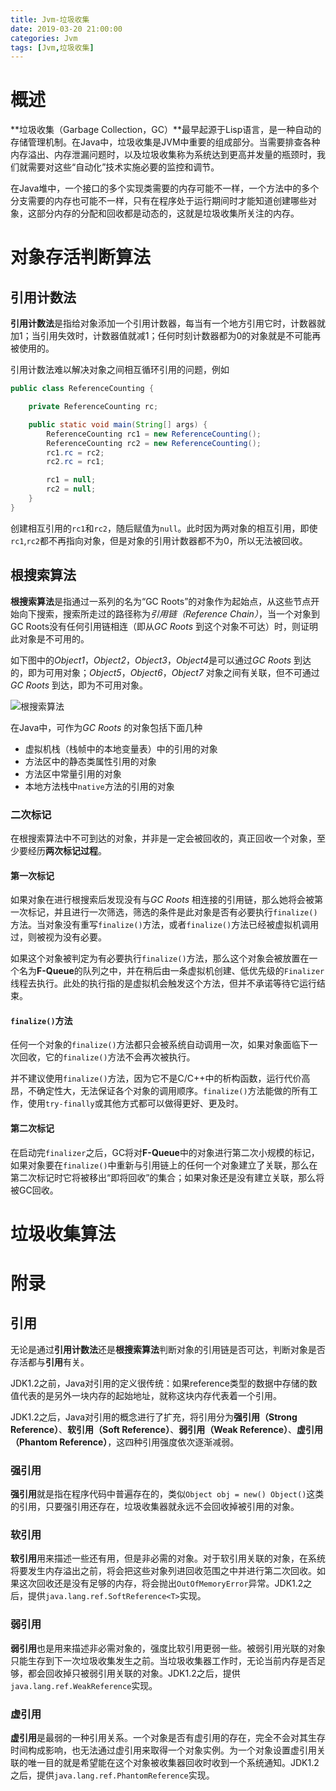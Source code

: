 ```yaml
---
title: Jvm-垃圾收集
date: 2019-03-20 21:00:00
categories: Jvm
tags: [Jvm,垃圾收集]
---
```


# 概述

**垃圾收集（Garbage Collection，GC）**最早起源于Lisp语言，是一种自动的存储管理机制。在Java中，垃圾收集是JVM中重要的组成部分。当需要排查各种内存溢出、内存泄漏问题时，以及垃圾收集称为系统达到更高并发量的瓶颈时，我们就需要对这些“自动化”技术实施必要的监控和调节。

在Java堆中，一个接口的多个实现类需要的内存可能不一样，一个方法中的多个分支需要的内存也可能不一样，只有在程序处于运行期间时才能知道创建哪些对象，这部分内存的分配和回收都是动态的，这就是垃圾收集所关注的内存。

<!--more-->

# 对象存活判断算法

## 引用计数法

**引用计数法**是指给对象添加一个引用计数器，每当有一个地方引用它时，计数器就加1；当引用失效时，计数器值就减1；任何时刻计数器都为0的对象就是不可能再被使用的。

引用计数法难以解决对象之间相互循环引用的问题，例如

```Java
public class ReferenceCounting {

    private ReferenceCounting rc;

    public static void main(String[] args) {
        ReferenceCounting rc1 = new ReferenceCounting();
        ReferenceCounting rc2 = new ReferenceCounting();
        rc1.rc = rc2;
        rc2.rc = rc1;

        rc1 = null;
        rc2 = null;
    }
}
```

创建相互引用的`rc1`和`rc2`，随后赋值为`null`。此时因为两对象的相互引用，即使`rc1`,`rc2`都不再指向对象，但是对象的引用计数器都不为0，所以无法被回收。

## 根搜索算法

**根搜索算法**是指通过一系列的名为“GC Roots”的对象作为起始点，从这些节点开始向下搜索，搜索所走过的路径称为*引用链（Reference Chain）*，当一个对象到GC Roots没有任何引用链相连（即从*GC Roots* 到这个对象不可达）时，则证明此对象是不可用的。

如下图中的*Object1*，*Object2*，*Object3*，*Object4*是可以通过*GC Roots* 到达的，即为可用对象；*Object5*，*Object6*，*Object7* 对象之间有关联，但不可通过*GC Roots* 到达，即为不可用对象。

![根搜索算法](E:/jccc.me/source/_posts/imag/根搜索算法.png)

在Java中，可作为*GC Roots* 的对象包括下面几种

- 虚拟机栈（栈帧中的本地变量表）中的引用的对象
- 方法区中的静态类属性引用的对象
- 方法区中常量引用的对象
- 本地方法栈中`native`方法的引用的对象

### 二次标记

在根搜索算法中不可到达的对象，并非是一定会被回收的，真正回收一个对象，至少要经历**两次标记过程**。

#### 第一次标记

如果对象在进行根搜索后发现没有与*GC Roots* 相连接的引用链，那么她将会被第一次标记，并且进行一次筛选，筛选的条件是此对象是否有必要执行`finalize()`方法。当对象没有重写`finalize()`方法，或者`finalize()`方法已经被虚拟机调用过，则被视为没有必要。

如果这个对象被判定为有必要执行`finalize()`方法，那么这个对象会被放置在一个名为**F-Queue**的队列之中，并在稍后由一条虚拟机创建、低优先级的`Finalizer`线程去执行。此处的执行指的是虚拟机会触发这个方法，但并不承诺等待它运行结束。

#### `finalize()`方法

任何一个对象的`finalize()`方法都只会被系统自动调用一次，如果对象面临下一次回收，它的`finalize()`方法不会再次被执行。

并不建议使用`finalize()`方法，因为它不是C/C++中的析构函数，运行代价高昂，不确定性大，无法保证各个对象的调用顺序。`finalize()`方法能做的所有工作，使用`try-finally`或其他方式都可以做得更好、更及时。

#### 第二次标记

在启动完`finalizer`之后，GC将对**F-Queue**中的对象进行第二次小规模的标记，如果对象要在`finalize()`中重新与引用链上的任何一个对象建立了关联，那么在第二次标记时它将被移出“即将回收”的集合；如果对象还是没有建立关联，那么将被GC回收。

# 垃圾收集算法



# 附录

## 引用

无论是通过**引用计数法**还是**根搜索算法**判断对象的引用链是否可达，判断对象是否存活都与**引用**有关。

JDK1.2之前，Java对引用的定义很传统：如果reference类型的数据中存储的数值代表的是另外一块内存的起始地址，就称这块内存代表着一个引用。

JDK1.2之后，Java对引用的概念进行了扩充，将引用分为**强引用（Strong Reference）**、**软引用（Soft Reference）**、**弱引用（Weak Reference）**、**虚引用（Phantom Reference）**，这四种引用强度依次逐渐减弱。

### 强引用

**强引用**就是指在程序代码中普遍存在的，类似`Object obj = new() Object()`这类的引用，只要强引用还存在，垃圾收集器就永远不会回收掉被引用的对象。

### 软引用

**软引用**用来描述一些还有用，但是非必需的对象。对于软引用关联的对象，在系统将要发生内存溢出之前，将会把这些对象列进回收范围之中并进行第二次回收。如果这次回收还是没有足够的内存，将会抛出`OutOfMemoryError`异常。JDK1.2之后，提供`java.lang.ref.SoftReference<T>`实现。

### 弱引用

**弱引用**也是用来描述非必需对象的，强度比软引用更弱一些。被弱引用光联的对象只能生存到下一次垃圾收集发生之前。当垃圾收集器工作时，无论当前内存是否足够，都会回收掉只被弱引用关联的对象。JDK1.2之后，提供`java.lang.ref.WeakReference`实现。

### 虚引用

**虚引用**是最弱的一种引用关系。一个对象是否有虚引用的存在，完全不会对其生存时间构成影响，也无法通过虚引用来取得一个对象实例。为一个对象设置虚引用关联的唯一目的就是希望能在这个对象被收集器回收时收到一个系统通知。JDK1.2之后，提供`java.lang.ref.PhantomReference`实现。